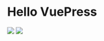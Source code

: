 # Hello VuePress

![](/twitter_profile.jpg)
![](https://storage.googleapis.com/liktastock/IMG_0415.JPG)
